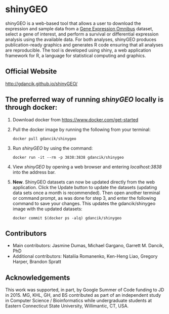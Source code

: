 # shinyGEO
shinyGEO is a web-based tool that allows a user to download the expression and sample data from a [Gene Expression Omnibus](http://www.ncbi.nlm.nih.gov/geo/browse/) dataset, select a gene of interest, and perform a survival or differential expression analysis using the available data. For both analyses, shinyGEO produces publication-ready graphics and generates R code ensuring that all analyses are reproducible. The tool is developed using shiny, a web application framework for R, a language for statistical computing and graphics.

## Official Website
http://gdancik.github.io/shinyGEO/

## The preferred way of running *shinyGEO* locally is through docker:

1. Download docker from https://www.docker.com/get-started

2. Pull the docker image by running the following from your terminal: 		

    `docker pull gdancik/shinygeo`


3. Run *shinyGEO* by using the command: 

    `docker run -it --rm -p 3838:3838 gdancik/shinygeo`

4. View *shinyGEO* by opening a web browser and entering *localhost:3838* into the address bar.

5. **New**. ShinyGEO datasets can now be updated directly from the web application. Click the Update button to update the datasets (updating data sets once a month is recommended). Then open another terminal or command prompt, as was done for step 3, and enter the following command to save your changes. This updates the gdancik/shinygeo image with the updated datasets:

    `docker commit $(docker ps -alq) gdancik/shinygeo`

## Contributors
- Main contributors: Jasmine Dumas, Michael Gargano, Garrett M. Dancik, PhD
- Additional contributors: Nataliia Romanenko, Ken-Heng Liao, Gregory Harper, Brandon Spratt

## Acknowledgements
This work was supported, in part, by Google Summer of Code funding to JD in 2015. MG, KHL, GH, and BS contributed as part of an independent study in Computer Science / Bioinformatics while undergraduate students at Eastern Connecticut State University, Willimantic, CT,  USA.

